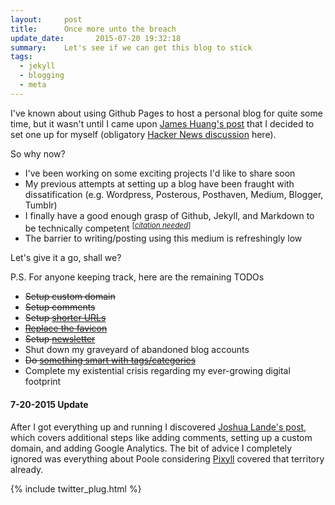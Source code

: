 ```yaml
---
layout:     post
title:      Once more unto the breach
update_date:       2015-07-20 19:32:18
summary:    Let's see if we can get this blog to stick
tags: 
  - jekyll 
  - blogging 
  - meta
---
```


I've known about using Github Pages to host a personal blog for quite some time, but it wasn't until I came upon [James Huang's post](http://growthalytics.com/programming/2015/07/19/setting-up-your-own-blog/) that I decided to set one up for myself (obligatory [Hacker News discussion](https://news.ycombinator.com/item?id=9913136) here). 

So why now? 

* I've been working on some exciting projects I'd like to share soon
* My previous attempts at setting up a blog have been fraught with dissatification (e.g. Wordpress, Posterous, Posthaven, Medium, Blogger, Tumblr)
* I finally have a good enough grasp of Github, Jekyll, and Markdown to be technically competent <sup>[<em>[citation needed](https://xkcd.com/285/)</em>]</sup>
* The barrier to writing/posting using this medium is refreshingly low

Let's give it a go, shall we? 

P.S. For anyone keeping track, here are the remaining TODOs

*  <del>Setup custom domain</del>
*  <del>Setup comments</del>
*  <del>Setup [shorter URLs](http://joshualande.com/short-urls-jekyll/)</del> 
*  <del>[Replace the favicon](http://www.favicon-generator.org/)</del>
*  <del>Setup [newsletter](http://tinyletter.com/robertdavidmartinez)</del>
*  Shut down my graveyard of abandoned blog accounts
*  <del>Do [something smart with tags/categories](https://blog.brandonparsons.me/2015-using-tags-in-a-jekyll-blog-on-github-pages/)</del>
*  Complete my existential crisis regarding my ever-growing digital footprint

#### 7-20-2015 Update
 After I got everything up and running I discovered [Joshua Lande's post](http://joshualande.com/jekyll-github-pages-poole), which covers additional steps like adding comments, setting up a custom domain, and adding Google Analytics. The bit of advice I completely ignored was everything about Poole considering [Pixyll](http://Pixyll.com) covered that territory already. 

{% include twitter_plug.html %}

